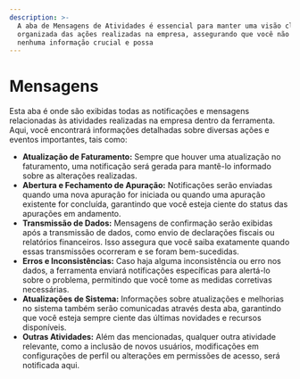 ```yaml
---
description: >-
  A aba de Mensagens de Atividades é essencial para manter uma visão clara e
  organizada das ações realizadas na empresa, assegurando que você não perca
  nenhuma informação crucial e possa
---
```


# Mensagens

Esta aba é onde são exibidas todas as notificações e mensagens relacionadas às atividades realizadas na empresa dentro da ferramenta. Aqui, você encontrará informações detalhadas sobre diversas ações e eventos importantes, tais como:

* **Atualização de Faturamento:** Sempre que houver uma atualização no faturamento, uma notificação será gerada para mantê-lo informado sobre as alterações realizadas.
* **Abertura e Fechamento de Apuração:** Notificações serão enviadas quando uma nova apuração for iniciada ou quando uma apuração existente for concluída, garantindo que você esteja ciente do status das apurações em andamento.
* **Transmissão de Dados:** Mensagens de confirmação serão exibidas após a transmissão de dados, como envio de declarações fiscais ou relatórios financeiros. Isso assegura que você saiba exatamente quando essas transmissões ocorreram e se foram bem-sucedidas.
* **Erros e Inconsistências:** Caso haja alguma inconsistência ou erro nos dados, a ferramenta enviará notificações específicas para alertá-lo sobre o problema, permitindo que você tome as medidas corretivas necessárias.
* **Atualizações de Sistema:** Informações sobre atualizações e melhorias no sistema também serão comunicadas através desta aba, garantindo que você esteja sempre ciente das últimas novidades e recursos disponíveis.
* **Outras Atividades:** Além das mencionadas, qualquer outra atividade relevante, como a inclusão de novos usuários, modificações em configurações de perfil ou alterações em permissões de acesso, será notificada aqui.
